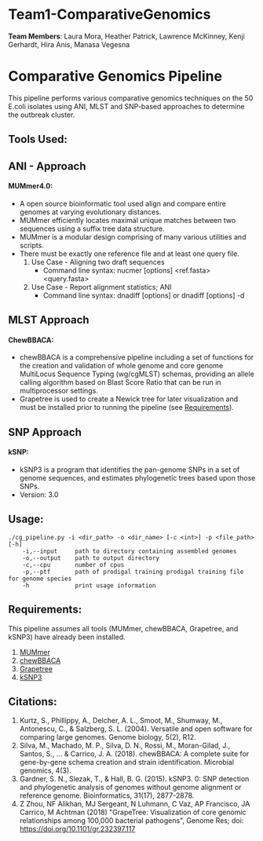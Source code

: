 # Team1-ComparativeGenomics

**Team Members**: Laura Mora, Heather Patrick, Lawrence McKinney, Kenji Gerhardt, Hira Anis, Manasa Vegesna 

# Comparative Genomics Pipeline

This pipeline performs various comparative genomics techniques on the 50 E.coli isolates using ANI, MLST and SNP-based approaches to determine the outbreak cluster. 

## Tools Used:

## ANI - Approach
	
#### MUMmer4.0:	
   * A open source bioinformatic tool used align and compare entire genomes at varying evolutionary distances.
   * MUMmer efficiently locates maximal unique matches between two sequences using a suffix tree data structure.
   * MUMmer is a modular design comprising of many various utilities and scripts.
   * There must be exactly one reference file and at least one query file.
     1. Use Case - Aligning two draft sequences
         * Command line syntax: nucmer [options] <ref.fasta> <query.fasta>
     2. Use Case - Report alignment statistics; ANI
         * Command line syntax: dnadiff  [options]  <reference>  <query> or dnadiff  [options]  -d <delta file>
   
## MLST Approach

#### ChewBBACA:	
   * chewBBACA is a comprehensive pipeline including a set of functions for the creation and validation of whole genome and core genome MultiLocus Sequence Typing (wg/cgMLST) schemas, providing an allele calling algorithm based on Blast Score Ratio that can be run in multiprocessor settings.
   * Grapetree is used to create a Newick tree for later visualization and must be installed prior to running the pipeline (see [Requirements](#Requirements)).	
   
## SNP Approach

#### kSNP:
   * kSNP3 is a program that identifies the pan-genome SNPs in a set of genome sequences, and estimates
phylogenetic trees based upon those SNPs. 
   * Version: 3.0

## Usage:
```
./cg_pipeline.py -i <dir_path> -o <dir_name> [-c <int>] -p <file_path> [-h]
    -i,--input     path to directory containing assembled genomes
    -o,--output    path to output directory
    -c,--cpu       number of cpus
    -p,--ptf       path of prodigal training prodigal training file for genome species
    -h             print usage information    
```

## Requirements:
This pipeline assumes all tools (MUMmer, chewBBACA, Grapetree, and kSNP3) have already been installed.
1. [MUMmer](http://mummer.sourceforge.net/)
2. [chewBBACA](https://github.com/B-UMMI/chewBBACA) 
3. [Grapetree](https://github.com/achtman-lab/GrapeTree)
4. [kSNP3](https://sourceforge.net/projects/ksnp/)

## Citations:

1) Kurtz, S., Phillippy, A., Delcher, A. L., Smoot, M., Shumway, M., Antonescu, C., & Salzberg, S. L. (2004). Versatile and open software for comparing large genomes. Genome biology, 5(2), R12.
2) Silva, M., Machado, M. P., Silva, D. N., Rossi, M., Moran-Gilad, J., Santos, S., ... & Carrico, J. A. (2018). chewBBACA: A complete suite for gene-by-gene schema creation and strain identification. Microbial genomics, 4(3).
3) Gardner, S. N., Slezak, T., & Hall, B. G. (2015). kSNP3. 0: SNP detection and phylogenetic analysis of genomes without genome alignment or reference genome. Bioinformatics, 31(17), 2877-2878.
4) Z Zhou, NF Alikhan, MJ Sergeant, N Luhmann, C Vaz, AP Francisco, JA Carrico, M Achtman (2018) "GrapeTree: Visualization of core genomic relationships among 100,000 bacterial pathogens", Genome Res; doi: https://doi.org/10.1101/gr.232397.117

